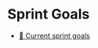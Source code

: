 # Sprint Goals

- [🏃 Current sprint goals](https://github.com/department-of-veterans-affairs/va.gov-team/blob/master/products/health-care/appointments/va-online-scheduling/initiatives/community-care-direct-scheduling/sprints/sprint-goals.md) 

